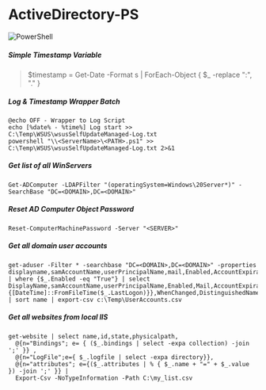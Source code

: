 # ActiveDirectory-PS

![PowerShell](https://repository-images.githubusercontent.com/221074232/158c2480-5262-11ea-8af0-452a86d9e56d)

##### Simple Timestamp Variable
> $timestamp = Get-Date -Format s | ForEach-Object { $_ -replace ":", "." }

##### Log & Timestamp Wrapper Batch
    @echo OFF - Wrapper to Log Script
    echo [%date% - %time%] Log start >> C:\Temp\WSUS\wsusSelfUpdateManaged-Log.txt
    powershell "\\<ServerName>\<PATH>.ps1" >> C:\Temp\WSUS\wsusSelfUpdateManaged-Log.txt 2>&1

##### Get list of all WinServers
    Get-ADComputer -LDAPFilter "(operatingSystem=Windows\20Server*)" -SearchBase "DC=<DOMAIN>,DC=<DOMAIN>"

##### Reset AD Computer Object Password
    Reset-ComputerMachinePassword -Server "<SERVER>"

##### Get all domain user accounts
    get-aduser -Filter * -searchbase "DC=<DOMAIN>,DC=<DOMAIN>" -properties displayname,samAccountName,userPrincipalName,mail,Enabled,AccountExpirationDate,LastLogon,WhenChanged,DistinguishedName | where {$_.Enabled -eq "True"} | select DisplayName,samAccountName,userPrincipalName,Enabled,Mail,AccountExpirationDate,@{n='LastLogon';e={[DateTime]::FromFileTime($_.LastLogon)}},WhenChanged,DistinguishedName | sort name | export-csv c:\Temp\UserAccounts.csv

##### Get all websites from local IIS
    get-website | select name,id,state,physicalpath,
      @{n="Bindings"; e= { ($_.bindings | select -expa collection) -join ';' }} ,
      @{n="LogFile";e={ $_.logfile | select -expa directory}},
      @{n="attributes"; e={($_.attributes | % { $_.name + "=" + $_.value }) -join ';' }} |
      Export-Csv -NoTypeInformation -Path C:\my_list.csv
